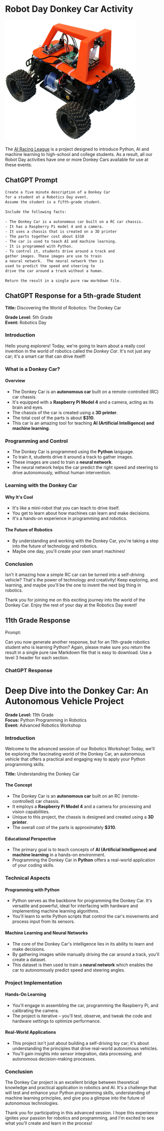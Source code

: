 # Robot Day Donkey Car Activity

![](../img/donkey-car.png)

The [AI Racing League](https://www.coderdojotc.org/ai-racing-league/)
is a project designed to introduce Python, AI and
machine learning to high-school and college students.
As a result, all our Robot Day activities have one
or more Donkey Cars available for use at these events.

## ChatGPT Prompt

```linenums="0"
Create a five minute description of a Donkey Car
for a student at a Robotics Day event.
Assume the student is a fifth-grade student.

Include the following facts:

- The Donkey Car is a autonomous car built on a RC car chassis.
- It has a Raspberry Pi model 4 and a camera.
- It uses a chassis that is created on a 3D printer
- The parts together cost about $310
- The car is used to teach AI and machine learning.
- It is programmed with Python.
- To control it, students drive around a track and
gather images. These images are use to train
a neural network.  The neural network then is
used to predict the speed and steering to
drive the car around a track without a human.

Return the result in a single pure raw markdown file.
```

## ChatGPT Response for a 5th-grade Student

**Title:** Discovering the World of Robotics: The Donkey Car

**Grade Level:** 5th Grade  
**Event:** Robotics Day

### Introduction
Hello young explorers! Today, we're going to learn about a really cool invention in the world of robotics called the *Donkey Car*. It's not just any car; it's a smart car that can drive itself!

### What is a Donkey Car?

#### Overview
- The Donkey Car is an **autonomous car** built on a remote-controlled (RC) car chassis.
- It's equipped with a **Raspberry Pi Model 4** and a camera, acting as its brain and eyes.
- The chassis of the car is created using a **3D printer**.
- The total cost of the parts is about **$310**.
- This car is an amazing tool for teaching **AI (Artificial Intelligence) and machine learning**.

### Programming and Control
- The Donkey Car is programmed using the **Python** language.
- To train it, students drive it around a track to gather images.
- These images are used to train a **neural network**.
- The neural network helps the car predict the right speed and steering to drive autonomously, without human intervention.

### Learning with the Donkey Car

#### Why It's Cool
- It's like a mini-robot that you can teach to drive itself.
- You get to learn about how machines can learn and make decisions.
- It's a hands-on experience in programming and robotics.

#### The Future of Robotics
- By understanding and working with the Donkey Car, you're taking a step into the future of technology and robotics.
- Maybe one day, you'll create your own smart machines!

### Conclusion

Isn't it amazing how a simple RC car can be turned into a self-driving vehicle? That's the power of technology and creativity! Keep exploring, and learning, and maybe you'll be the one to invent the next big thing in robotics.

Thank you for joining me on this exciting journey into the world of the Donkey Car. Enjoy the rest of your day at the Robotics Day event!

## 11th Grade Response

Prompt:

Can you now generate another response, but for an 11th-grade robotics student who is learning Python?  Again, please make sure you return the result in a single pure raw Markdown file that is easy to download.  Use a level 3 header for each section.

### ChatGPT Response

# Deep Dive into the Donkey Car: An Autonomous Vehicle Project

**Grade Level:** 11th Grade  
**Focus:** Python Programming in Robotics  
**Event:** Advanced Robotics Workshop

### Introduction
Welcome to the advanced session of our Robotics Workshop! Today, we'll be exploring the fascinating world of the Donkey Car, an autonomous vehicle that offers a practical and engaging way to apply your Python programming skills.

**Title:** Understanding the Donkey Car

#### The Concept
- The Donkey Car is an **autonomous car** built on an RC (remote-controlled) car chassis.
- It employs a **Raspberry Pi Model 4** and a camera for processing and vision capabilities.
- Unique to this project, the chassis is designed and created using a **3D printer**.
- The overall cost of the parts is approximately **$310**.

#### Educational Perspective
- The primary goal is to teach concepts of **AI (Artificial Intelligence) and machine learning** in a hands-on environment.
- Programming the Donkey Car in **Python** offers a real-world application of your coding skills.

### Technical Aspects

#### Programming with Python
- Python serves as the backbone for programming the Donkey Car. It's versatile and powerful, ideal for interfacing with hardware and implementing machine learning algorithms.
- You'll learn to write Python scripts that control the car's movements and process input from its sensors.

#### Machine Learning and Neural Networks
- The core of the Donkey Car's intelligence lies in its ability to learn and make decisions.
- By gathering images while manually driving the car around a track, you'll create a dataset.
- This dataset is then used to train a **neural network** which enables the car to autonomously predict speed and steering angles.

### Project Implementation

#### Hands-On Learning
- You'll engage in assembling the car, programming the Raspberry Pi, and calibrating the camera.
- The project is iterative – you'll test, observe, and tweak the code and hardware settings to optimize performance.

#### Real-World Applications
- This project isn't just about building a self-driving toy car; it's about understanding the principles that drive real-world autonomous vehicles.
- You'll gain insights into sensor integration, data processing, and autonomous decision-making processes.

### Conclusion

The Donkey Car project is an excellent bridge between theoretical knowledge and practical application in robotics and AI. It's a challenge that will test and enhance your Python programming skills, understanding of machine learning principles, and give you a glimpse into the future of autonomous technologies.

Thank you for participating in this advanced session. I hope this experience ignites your passion for robotics and programming, and I'm excited to see what you'll create and learn in the process!



